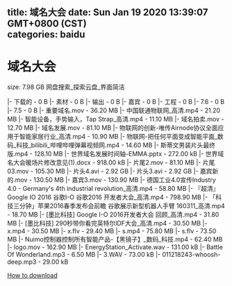 
title: 域名大会
date: Sun Jan 19 2020 13:39:07 GMT+0800 (CST)    
categories: baidu
---

# 域名大会
size: 7.98 GB
 网盘搜索_探索云盘_界面简洁
 
|- 下载的 - 0 B
|- 素材 - 0 B
|- 输出 - 0 B
|- 嘉宾 - 0 B
|- 工程 - 0 B
|- 7.6 - 0 B
|- 7.5 - 0 B
|- 重要域名.mov - 36.20 MB
|- 中国联通物联网_高清.mp4 - 21.20 MB
|- 智能设备，手势输入，Tap Strap_高清.mp4 - 11.10 MB
|- 域名拍卖.mov - 12.70 MB
|- 域名发展.mov - 81.10 MB
|- 物联网的创新-唯传Airnode协议全面应用于智能家居行业_高清.mp4 - 10.90 MB
|- 物联网-把任何平面变成智能平面_数码_科技_bilibili_哔哩哔哩弹幕视频网.mp4 - 14.60 MB
|- 斯蒂文男装片头最终版.mp4 - 128.10 MB
|- 世界域名发展时间轴-EMMA.pptx - 272.00 kB
|- 世界域名大会暖场片修改意见(1).docx - 918.00 kB
|- 片尾2.mov - 81.10 MB
|- 片尾03.mov - 105.30 MB
|- 片头4.avi - 2.92 GB
|- 片头3.avi - 2.92 GB
|- 嘉宾新的.mov - 130.50 MB
|- 嘉宾3.mov - 130.90 MB
|- 德国工业4.0宣传Industry 4.0 - Germany's 4th industrial revolution_高清.mp4 - 58.80 MB
|- 『超清』Google IO 2016 谷歌I-O 谷歌2016 开发者大会_高清.mp4 - 798.90 MB
|- 「科技三分钟」苹果2016春季发布会前瞻 谷歌展示新型机器人手臂 160311_高清.mp4 - 18.70 MB
|- [墨比科技] Google I-O 2016开发者大会 回顾_高清.mp4 - 31.80 MB
|- [墨比科技] 290秒带你看完英特尔IDF大会_高清.mp4 - 30.50 MB
|- x.mp4 - 30.50 MB
|- x.flv - 29.40 MB
|- s.mp4 - 75.80 MB
|- s.flv - 73.50 MB
|- Nuimo控制器控制所有智能产品-【黑镜子】_数码_科技.mp4 - 62.40 MB
|- logo.mov - 162.90 MB
|- EnergyStation_Activate.wav - 131.00 kB
|- Battle Of Wonderland.mp3 - 6.50 MB
|- 3.WAV - 73.00 kB
|- 011218243-whoosh-deep.mp3 - 29.00 kB

[How to download](https://bpcam.bemobtrk.com/go/2ceec3aa-1ca2-46d6-b9ff-aaa5c184517c?jno=4610)